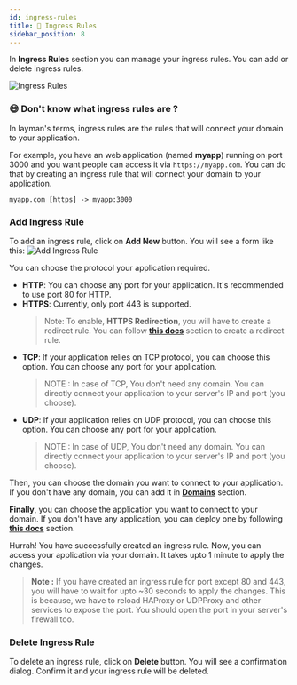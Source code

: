 ```yaml
---
id: ingress-rules
title: 🚪 Ingress Rules
sidebar_position: 8
---
```


In **Ingress Rules** section you can manage your ingress rules. You can add or delete ingress rules.

![Ingress Rules](/assets/1.x.x/ingress-rule-list.png)

### 😅 Don't know what ingress rules are ?
In layman's terms, ingress rules are the rules that will connect your domain to your application.

For example, you have an web application (named **myapp**) running on port 3000 and you want people can access it via `https://myapp.com`. You can do that by creating an ingress rule that will connect your domain to your application.

```
myapp.com [https] -> myapp:3000
```

### Add Ingress Rule
To add an ingress rule, click on **Add New** button. You will see a form like this:
![Add Ingress Rule](/assets/1.x.x/add-ingress-rule.png)

You can choose the protocol your application required.
- **HTTP**: You can choose any port for your application. It's recommended to use port 80 for HTTP.
- **HTTPS**: Currently, only port 443 is supported.
  > Note: To enable, **HTTPS Redirection**, you will have to create a redirect rule. You can follow [**this docs**](./redirect-rules#https-redirect) section to create a redirect rule.
- **TCP**: If your application relies on TCP protocol, you can choose this option. You can choose any port for your application.
  > NOTE : In case of TCP, You don't need any domain. You can directly connect your application to your server's IP and port (you choose).
- **UDP**: If your application relies on UDP protocol, you can choose this option. You can choose any port for your application.
  > NOTE : In case of UDP, You don't need any domain. You can directly connect your application to your server's IP and port (you choose).

Then, you can choose the domain you want to connect to your application. If you don't have any domain, you can add it in [**Domains**](./domains) section.

**Finally**, you can choose the application you want to connect to your domain. If you don't have any application, you can deploy one by following [**this docs**](./deploy_new_application) section.

Hurrah! You have successfully created an ingress rule. Now, you can access your application via your domain.
It takes upto 1 minute to apply the changes.

> **Note :** If you have created an ingress rule for port except 80 and 443, you will have to wait for upto ~30 seconds to apply the changes. This is because, we have to reload HAProxy or UDPProxy and other services to expose the port. You should open the port in your server's firewall too.

### Delete Ingress Rule
To delete an ingress rule, click on **Delete** button. You will see a confirmation dialog. Confirm it and your ingress rule will be deleted.